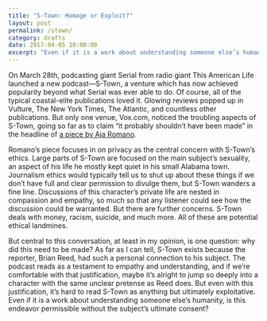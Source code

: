```yaml
---
title: "S-Town: Homage or Exploit?"
layout: post
permalink: /stown/
category: drafts
date: 2017-04-05 10:00:00
excerpt: "Even if it is a work about understanding someone else’s humanity, is this endeavor permissible without the subject’s ultimate consent?"
---
```


On March 28th, podcasting giant Serial from radio giant This American Life launched a new podcast—S-Town, a venture which has now achieved popularity beyond what Serial was ever able to do. Of course, all of the typical coastal-elite publications loved it. Glowing reviews popped up in Vulture, The New York Times, The Atlantic, and countless other publications. But only one venue, Vox.com, noticed the troubling aspects of S-Town, going so far as to claim “it probably shouldn’t have been made” in the headline of [a piece by Aja Romano](www.vox.com/culture/2017/3/30/15084224/s-town-review-controversial-podcast-privacy).

Romano’s piece focuses in on privacy as the central concern with S-Town’s ethics. Large parts of S-Town are focused on the main subject’s sexuality, an aspect of his life he mostly kept quiet in his small Alabama town. Journalism ethics would typically tell us to shut up about these things if we don’t have full and clear permission to divulge them, but S-Town wanders a fine line. Discussions of this character’s private life are nested in compassion and empathy, so much so that any listener could see how the discussion could be warranted. But there are further concerns. S-Town deals with money, racism, suicide, and much more. All of these are potential ethical landmines. 

But central to this conversation, at least in my opinion, is one question: why did this need to be made? As far as I can tell, S-Town exists because the reporter, Brian Reed, had such a personal connection to his subject. The podcast reads as a testament to empathy and understanding, and if we’re comfortable with that justification, maybe it’s alright to jump so deeply into a character with the same unclear pretense as Reed does. But even with this justification, it’s hard to read S-Town as anything but ultimately exploitative. Even if it is a work about understanding someone else’s humanity, is this endeavor permissible without the subject’s ultimate consent?
